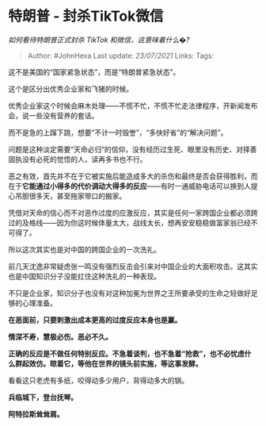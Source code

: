 # 特朗普 - 封杀TikTok微信
*如何看待特朗普正式封杀 TikTok 和微信，这意味着什么�?*

> Author: #JohnHexa
Last update: *23/07/2021* 
Links:
Tags:  

 
这不是美国的“国家紧急状态”，而是“特朗普紧急状态”。

这个是区分出优秀企业家和飞猪的时候。

优秀企业家这个时候会麻木处理——不慌不忙，不慌不忙走法律程序，开新闻发布会，说一些没有营养的套话。

而不是急的上蹿下跳，想要“不计一时毁誉”，“多快好省”的“解决问题”。

问题是这种淡定需要“天命必归”的信仰，没有经历过生死、眼里没有历史、对择善固执没有必死的觉悟的人，读再多书也不行。

恶之有效，首先并不在于它被实施后能造成多大的杀伤和最终是否会获得胜利，而在于**它能通过小得多的代价调动大得多的反应**——有时一通威胁电话可以换到人提心吊胆很多天，甚至拖家带口的搬家。

凭借对天命的信心而不对恶作过度的应激反应，其实是任何一家跨国企业都必须跨过的及格线——因为你这时候体量太大，战线太长，想再安安稳稳做富家翁已经不可得了。

所以这次其实也是对中国的跨国企业的一次洗礼。

前几天沈逸非常疑虑张一鸣没有强烈反击会引来对中国企业的大面积攻击。这其实也是中国知识分子没能扛住这种洗礼的一种表现。

不只是企业家，知识分子也没有对这种加冕为世界之王所要承受的生命之轻做好足够的心理准备。

**在恶面前，只要刺激出成本更高的过度反应本身也是赢。**

**情深不寿，慧极必伤。恶必不久。**

**正确的反应是不做任何特别反应。不急着谈判，也不急着“抢救”，也不必忧虑什么群起效仿。晾着它，等他在世界的镜头前实施，等这事发酵。**

看看这只老虎有多纸，咬得动多少用户，背得动多大的锅。

**兵临城下，登台抚琴。**

**阿特拉斯耸耸肩。**



